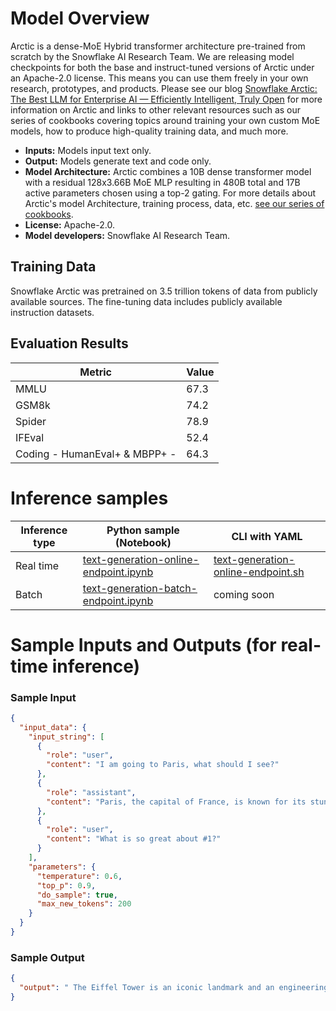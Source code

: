 # Model Overview

Arctic is a dense-MoE Hybrid transformer architecture pre-trained from scratch by the Snowflake AI Research Team. We are releasing model checkpoints for both the base and instruct-tuned versions of Arctic under an Apache-2.0 license. This means you can use them freely in your own research, prototypes, and products. Please see our blog [Snowflake Arctic: The Best LLM for Enterprise AI — Efficiently Intelligent, Truly Open](https://www.snowflake.com/blog/arctic-open-efficient-foundation-language-models-snowflake) for more information on Arctic and links to other relevant resources such as our series of cookbooks covering topics around training your own custom MoE models, how to produce high-quality training data, and much more.

- **Inputs:** Models input text only.
- **Output:** Models generate text and code only.
- **Model Architecture:** Arctic combines a 10B dense transformer model with a residual 128x3.66B MoE MLP resulting in 480B total and 17B active parameters chosen using a top-2 gating. For more details about Arctic's model Architecture, training process, data, etc. [see our series of cookbooks](https://www.snowflake.com/en/data-cloud/arctic/cookbook/).
- **License:** Apache-2.0.
- **Model developers:** Snowflake AI Research Team.

## Training Data
Snowflake Arctic was pretrained on 3.5 trillion tokens of data from publicly available sources. The fine-tuning data includes publicly available instruction datasets.

## Evaluation Results

| Metric                                   | Value  |
|------------------------------------------|--------|
| MMLU                                     | 67.3   |
| GSM8k                                    | 74.2   |
| Spider                                   | 78.9   |
| IFEval                                   | 52.4   |
| Coding - HumanEval+ & MBPP+ -            | 64.3   |

# Inference samples
Inference type|Python sample (Notebook)|CLI with YAML
|--|--|--|
Real time|<a href="https://aka.ms/azureml-infer-online-sdk-text-generation-dolly" target="_blank">text-generation-online-endpoint.ipynb</a>|<a href="https://aka.ms/azureml-infer-online-cli-text-generation-dolly" target="_blank">text-generation-online-endpoint.sh</a>
Batch |<a href="https://aka.ms/azureml-infer-batch-sdk-text-generation" target="_blank">text-generation-batch-endpoint.ipynb</a>| coming soon

# Sample Inputs and Outputs (for real-time inference)
### Sample Input
```json
{
  "input_data": {
    "input_string": [
      {
        "role": "user",
        "content": "I am going to Paris, what should I see?"
      },
      {
        "role": "assistant",
        "content": "Paris, the capital of France, is known for its stunning architecture, art museums, historical landmarks, and romantic atmosphere. Here are some of the top attractions to see in Paris:\n\n1. The Eiffel Tower: The iconic Eiffel Tower is one of the most recognizable landmarks in the world and offers breathtaking views of the city.\n2. The Louvre Museum: The Louvre is one of the world's largest and most famous museums, housing an impressive collection of art and artifacts, including the Mona Lisa.\n3. Notre-Dame Cathedral: This beautiful cathedral is one of the most famous landmarks in Paris and is known for its Gothic architecture and stunning stained glass windows.\n\nThese are just a few of the many attractions that Paris has to offer. With so much to see and do, it's no wonder that Paris is one of the most popular tourist destinations in the world."
      },
      {
        "role": "user",
        "content": "What is so great about #1?"
      }
    ],
    "parameters": {
      "temperature": 0.6,
      "top_p": 0.9,
      "do_sample": true,
      "max_new_tokens": 200
    }
  }
}
```
### Sample Output
```json
{
  "output": " The Eiffel Tower is an iconic landmark and an engineering marvel. It was built in 1889 and stands at 1,083 feet (330 meters) tall. There are several reasons why the Eiffel Tower is so great:\n\n1. Historical significance: The tower was built for the 1889 World's Fair and was initially intended to be a temporary structure. However, it quickly became a symbol of Paris and was never dismantled.\n2. Architectural beauty: The Eiffel Tower's intricate lattice design and its elegant silhouette make it one of the most recognizable structures in the world.\n3. Engineering marvel: When it was built, the Eiffel Tower was the tallest man-made structure in the world. Its design and construction pushed the boundaries of engineering at the time.\n4. Panoramic views: Visitors can take"
}
```
